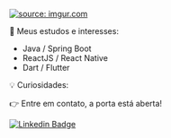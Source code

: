 <a href="https://imgur.com/7SBusA8"><img src="https://i.imgur.com/7SBusA8.jpg" title="source: imgur.com" /></a>

:dart: Meus estudos e interesses:
- Java / Spring Boot
- ReactJS / React Native
- Dart / Flutter

:bulb: Curiosidades:

👉 Entre em contato, a porta está aberta!



[![Linkedin Badge](https://img.shields.io/badge/-LinkedIn-blue?style=for-the-badge&logo=Linkedin&logoColor=white&link=https://www.linkedin.com/in/tgfarias)](https://www.linkedin.com/in/tgfarias)

